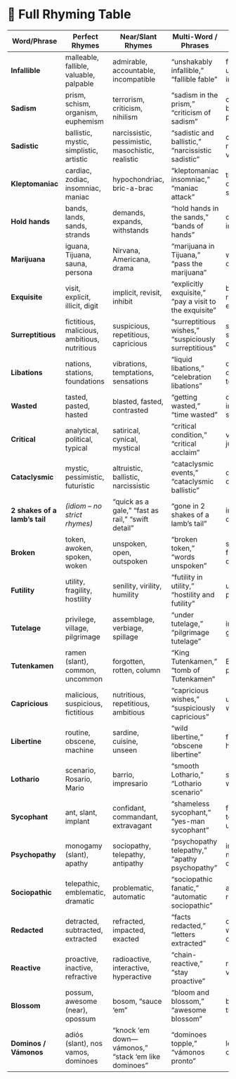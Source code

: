# 📜 Full Rhyming Table

| **Word/Phrase**       | **Perfect Rhymes**                         | **Near/Slant Rhymes**                              | **Multi-Word / Phrases**                                | **Synonyms**                      |
|------------------------|---------------------------------------------|----------------------------------------------------|---------------------------------------------------------|-----------------------------------|
| **Infallible**        | malleable, fallible, valuable, palpable     | admirable, accountable, incompatible               | “unshakably infallible,” “fallible fable”                | flawless, unerring, impeccable    |
| **Sadism**            | prism, schism, organism, euphemism          | terrorism, criticism, nihilism                     | “sadism in the prism,” “criticism of sadism”             | cruelty, brutality, perversion    |
| **Sadistic**          | ballistic, mystic, simplistic, artistic     | narcissistic, pessimistic, masochistic, realistic  | “sadistic and ballistic,” “narcissistic sadistic”        | cruel, ruthless, vicious          |
| **Kleptomaniac**      | cardiac, zodiac, insomniac, maniac          | hypochondriac, bric-a-brac                         | “kleptomaniac insomniac,” “maniac attack”                | thief, compulsive stealer         |
| **Hold hands**        | bands, lands, sands, strands                | demands, expands, withstands                       | “hold hands in the sands,” “bands of hands”              | clasp, join, intertwine           |
| **Marijuana**         | iguana, Tijuana, sauna, persona             | Nirvana, Americana, drama                          | “marijuana in Tijuana,” “pass the marijuana”             | weed, ganja, cannabis             |
| **Exquisite**         | visit, explicit, illicit, digit             | implicit, revisit, inhibit                         | “explicitly exquisite,” “pay a visit to the exquisite”   | beautiful, refined, elegant       |
| **Surreptitious**     | fictitious, malicious, ambitious, nutritious| suspicious, repetitious, capricious                | “surreptitious wishes,” “suspiciously surreptitious”     | secret, stealthy, covert          |
| **Libations**         | nations, stations, foundations              | vibrations, temptations, sensations                | “liquid libations,” “celebration libations”              | drinks, offerings, toasts         |
| **Wasted**            | tasted, pasted, hasted                     | blasted, fasted, contrasted                        | “getting wasted,” “time wasted”                          | drunk, intoxicated, squandered    |
| **Critical**          | analytical, political, typical              | satirical, cynical, mystical                       | “critical condition,” “critical acclaim”                 | vital, crucial, judgmental        |
| **Cataclysmic**       | mystic, pessimistic, futuristic             | altruistic, ballistic, narcissistic                | “cataclysmic events,” “cataclysmic ballistic”            | disastrous, catastrophic          |
| **2 shakes of a lamb’s tail** | *(idiom – no strict rhymes)*        | “quick as a gale,” “fast as rail,” “swift detail”  | “gone in 2 shakes of a lamb’s tail”                      | instantly, quickly                |
| **Broken**            | token, awoken, spoken, woken                | unspoken, open, outspoken                          | “broken token,” “words unspoken”                         | shattered, fractured, damaged     |
| **Futility**          | utility, fragility, hostility               | senility, virility, humility                       | “futility in utility,” “hostility and futility”          | uselessness, pointlessness        |
| **Tutelage**          | privilege, village, pilgrimage              | assemblage, verbiage, spillage                     | “under tutelage,” “pilgrimage tutelage”                  | instruction, guidance             |
| **Tutenkamen**        | ramen (slant), common, uncommon             | forgotten, rotten, column                          | “King Tutenkamen,” “tomb of Tutenkamen”                  | Egyptian pharaoh                  |
| **Capricious**        | malicious, suspicious, fictitious           | nutritious, repetitious, ambitious                 | “capricious wishes,” “suspiciously capricious”           | unpredictable, whimsical          |
| **Libertine**         | routine, obscene, machine                   | sardine, cuisine, unseen                           | “wild libertine,” “obscene libertine”                    | free-thinker, hedonist            |
| **Lothario**          | scenario, Rosario, Mario                    | barrio, impresario                                 | “smooth Lothario,” “Lothario scenario”                   | seducer, womanizer                |
| **Sycophant**         | ant, slant, implant                         | confidant, commandant, extravagant                 | “shameless sycophant,” “yes-man sycophant”               | flatterer, toady, suck-up         |
| **Psychopathy**       | monogamy (slant), apathy                    | sociopathy, telepathy, antipathy                   | “psychopathy telepathy,” “apathy psychopathy”            | insanity, mental disorder         |
| **Sociopathic**       | telepathic, emblematic, dramatic            | problematic, automatic                             | “sociopathic fanatic,” “automatic sociopathic”           | antisocial, remorseless           |
| **Redacted**          | detracted, subtracted, extracted            | refracted, impacted, exacted                       | “facts redacted,” “letters extracted”                    | censored, withheld, omitted       |
| **Reactive**          | proactive, inactive, refractive             | radioactive, interactive, hyperactive              | “chain-reactive,” “stay proactive”                       | responsive, volatile              |
| **Blossom**           | possum, awesome (near), opossum             | bosom, “sauce ‘em”                                 | “bloom and blossom,” “awesome blossom”                   | bloom, flower, thrive             |
| **Dominos / Vámonos** | adiós (slant), nos vamos, dominoes          | “knock ‘em down—vámonos,” “stack ‘em like dominoes”| “dominoes topple,” “vámonos pronto”                      | let’s go, roll out, dip           |